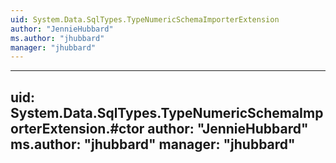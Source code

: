 ```yaml
---
uid: System.Data.SqlTypes.TypeNumericSchemaImporterExtension
author: "JennieHubbard"
ms.author: "jhubbard"
manager: "jhubbard"
---
```


---
uid: System.Data.SqlTypes.TypeNumericSchemaImporterExtension.#ctor
author: "JennieHubbard"
ms.author: "jhubbard"
manager: "jhubbard"
---
